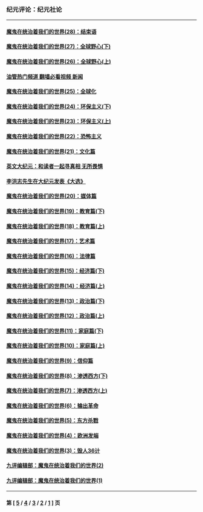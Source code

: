 ### 纪元评论：纪元社论
---
#### [魔鬼在统治着我们的世界(28)：结束语](../../pages/nsc422/n10936246.md?03310330) 
#### [魔鬼在统治着我们的世界(27)：全球野心(下)](../../pages/nsc422/n10928319.md?03310330) 
#### [魔鬼在统治着我们的世界(26)：全球野心(上)](../../pages/nsc422/n10900318.md?03310330) 
#### [油管热门频道 翻墙必看视频 新闻](ok?03310330)
#### [魔鬼在统治着我们的世界(25)：全球化](../../pages/nsc422/n10788205.md?03310330) 
#### [魔鬼在统治着我们的世界(24)：环保主义(下)](../../pages/nsc422/n10695307.md?03310330) 
#### [魔鬼在统治着我们的世界(23)：环保主义(上)](../../pages/nsc422/n10688613.md?03310330) 
#### [魔鬼在统治着我们的世界(22)：恐怖主义](../../pages/nsc422/n10614727.md?03310330) 
#### [魔鬼在统治着我们的世界(21)：文化篇](../../pages/nsc422/n10597706.md?03310330) 
#### [英文大纪元：和读者一起寻真相 无所畏惧](../../pages/nsc422/n12542027.md?03310330) 
#### [李洪志先生在大纪元发表《大选》](../../pages/nsc422/n12534746.md?03310330) 
#### [魔鬼在统治着我们的世界(20)：媒体篇](../../pages/nsc422/n10586579.md?03310330) 
#### [魔鬼在统治着我们的世界(19)：教育篇(下)](../../pages/nsc422/n10564808.md?03310330) 
#### [魔鬼在统治着我们的世界(18)：教育篇(上)](../../pages/nsc422/n10526970.md?03310330) 
#### [魔鬼在统治着我们的世界(17)：艺术篇](../../pages/nsc422/n10499093.md?03310330) 
#### [魔鬼在统治着我们的世界(16)：法律篇](../../pages/nsc422/n10485969.md?03310330) 
#### [魔鬼在统治着我们的世界(15)：经济篇(下)](../../pages/nsc422/n10469975.md?03310330) 
#### [魔鬼在统治着我们的世界(14)：经济篇(上)](../../pages/nsc422/n10457370.md?03310330) 
#### [魔鬼在统治着我们的世界(13)：政治篇(下)](../../pages/nsc422/n10448270.md?03310330) 
#### [魔鬼在统治着我们的世界(12)：政治篇(上)](../../pages/nsc422/n10444576.md?03310330) 
#### [魔鬼在统治着我们的世界(11)：家庭篇(下)](../../pages/nsc422/n10440961.md?03310330) 
#### [魔鬼在统治着我们的世界(10)：家庭篇(上)](../../pages/nsc422/n10435448.md?03310330) 
#### [魔鬼在统治着我们的世界(9)：信仰篇](../../pages/nsc422/n10432159.md?03310330) 
#### [魔鬼在统治着我们的世界(8)：渗透西方(下)](../../pages/nsc422/n10429603.md?03310330) 
#### [魔鬼在统治着我们的世界(7)：渗透西方(上)](../../pages/nsc422/n10426013.md?03310330) 
#### [魔鬼在统治着我们的世界(6)：输出革命](../../pages/nsc422/n10421536.md?03310330) 
#### [魔鬼在统治着我们的世界(5)：东方杀戮](../../pages/nsc422/n10417707.md?03310330) 
#### [魔鬼在统治着我们的世界(4)：欧洲发端](../../pages/nsc422/n10414890.md?03310330) 
#### [魔鬼在统治着我们的世界(3)：毁人36计](../../pages/nsc422/n10411583.md?03310330) 
#### [九评编辑部：魔鬼在统治着我们的世界(2)](../../pages/nsc422/n10410036.md?03310330) 
#### [九评编辑部：魔鬼在统治着我们的世界(1)](../../pages/nsc422/n10406825.md?03310330) 

---
#### 第 [ [5](./5.md?03310330) / [4](./4.md?03310330) / [3](./3.md?03310330) / [2](./2.md?03310330) / [1](./1.md?03310330) ] 页
